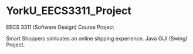 # YorkU_EECS3311_Project
EECS 3311 (Software Design) Course Project

Smart Shoppers simluates an online shpping experience.
Java GUI (Swing) Project.
